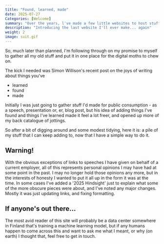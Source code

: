```yaml
---
title: "Found, learned, made"
date: 2025-07-27
Categories: [Welcome]
summary: "Over the years, l've made a few little websites to host stuff l've written/presented, but never really kept them going for very long. I'm having another go, but this time, I'm making a bit more effort and rounding up older pieces as well."
description: "Introducing the last website I'll ever make... again"
weight: 2
image: suit.gif
---
```

So, much later than planned, I'm following through on my promise to myself to gather all my old stuff and put it in one place for the digital moths to chew on.

The kick I needed was Simon Willison's recent post on the joys of writing about things you've

- learned
- found
- made

Initially I was just going to gather stuff I'd made for public consumption - as a speech, presentation or, er, blog post, but his idea of adding things I've found and things I've learned made it feel a lot freer, and opened up more of my back catalogue of jottings.

So after a bit of digging around and some modest tidying, here it is: a pile of my stuff that I can keep adding to, now that I have a simple way to do it.

## Warning!
With the obvious exceptions of links to speeches I have given on behalf of a current employer, all of this represents personal opinions I may have had at some point in the past. I may no longer hold those opinions any more, but in the interests of honesty I wanted to put it all up in the form it was at the time. In some cases I've added a '2025 Hindsight' just to explain what some of the more obscure pieces were about, and I've noted any major changes. Mostly it was just updating links, and fixing formatting.

## If anyone's out there...
The most avid reader of this site will probably be a data center somewhere in Finland that's training a machine learning model, but if any humans happen to come across this and want to ask me what I meant, or why (on earth) I thought that, feel free to get in touch.
